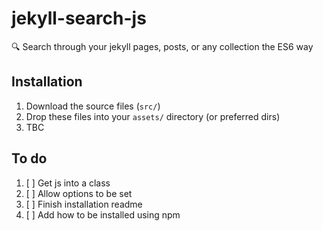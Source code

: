 # jekyll-search-js
🔍 Search through your jekyll pages, posts, or any collection the ES6 way

## Installation

1. Download the source files (`src/`)
2. Drop these files into your `assets/` directory (or preferred dirs)
3. TBC

## To do
1. [ ] Get js into a class
2. [ ] Allow options to be set
3. [ ] Finish installation readme
4. [ ] Add how to be installed using npm
